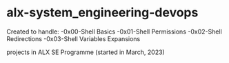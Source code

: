 # alx-system_engineering-devops
Created to handle:
-0x00-Shell Basics 
-0x01-Shell Permissions
-0x02-Shell Redirections
-0x03-Shell Variables Expansions

projects in ALX SE Programme (started in March, 2023)

